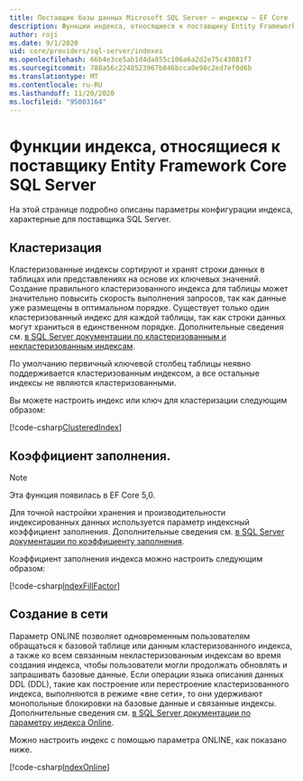 ```yaml
---
title: Поставщик базы данных Microsoft SQL Server — индексы — EF Core
description: Функции индекса, относящиеся к поставщику Entity Framework Core SQL Server
author: roji
ms.date: 9/1/2020
uid: core/providers/sql-server/indexes
ms.openlocfilehash: 66b4e3ce5ab1d4da855c106a6a2d2e75c43081f7
ms.sourcegitcommit: 788a56c2248523967b846bcca0e98c2ed7ef0d6b
ms.translationtype: MT
ms.contentlocale: ru-RU
ms.lasthandoff: 11/20/2020
ms.locfileid: "95003164"
---
```

# <a name="index-features-specific-to-the-entity-framework-core-sql-server-provider"></a>Функции индекса, относящиеся к поставщику Entity Framework Core SQL Server

На этой странице подробно описаны параметры конфигурации индекса, характерные для поставщика SQL Server.

## <a name="clustering"></a>Кластеризация

Кластеризованные индексы сортируют и хранят строки данных в таблицах или представлениях на основе их ключевых значений. Создание правильного кластеризованного индекса для таблицы может значительно повысить скорость выполнения запросов, так как данные уже размещены в оптимальном порядке. Существует только один кластеризованный индекс для каждой таблицы, так как строки данных могут храниться в единственном порядке. Дополнительные сведения см. [в SQL Server документации по кластеризованным и некластеризованным индексам](/sql/relational-databases/indexes/clustered-and-nonclustered-indexes-described).

По умолчанию первичный ключевой столбец таблицы неявно поддерживается кластеризованным индексом, а все остальные индексы не являются кластеризованными.

Вы можете настроить индекс или ключ для кластеризации следующим образом:

[!code-csharp[ClusteredIndex](../../../../samples/core/SqlServer/Indexes/ClusteredIndexContext.cs?name=ClusteredIndex)]

## <a name="fill-factor"></a>Коэффициент заполнения.

> [!NOTE]
> Эта функция появилась в EF Core 5,0.

Для точной настройки хранения и производительности индексированных данных используется параметр индексный коэффициент заполнения. Дополнительные сведения см. [в SQL Server документации по коэффициенту заполнения](/sql/relational-databases/indexes/specify-fill-factor-for-an-index).

Коэффициент заполнения индекса можно настроить следующим образом:

[!code-csharp[IndexFillFactor](../../../../samples/core/SqlServer/Indexes/IndexFillFactorContext.cs?name=IndexFillFactor)]

## <a name="online-creation"></a>Создание в сети

Параметр ONLINE позволяет одновременным пользователям обращаться к базовой таблице или данным кластеризованного индекса, а также ко всем связанным некластеризованным индексам во время создания индекса, чтобы пользователи могли продолжать обновлять и запрашивать базовые данные. Если операции языка описания данных DDL (DDL), такие как построение или перестроение кластеризованного индекса, выполняются в режиме «вне сети», то они удерживают монопольные блокировки на базовые данные и связанные индексы. Дополнительные сведения см. [в SQL Server документации по параметру индекса Online](/sql/relational-databases/indexes/perform-index-operations-online).

Можно настроить индекс с помощью параметра ONLINE, как показано ниже.

[!code-csharp[IndexOnline](../../../../samples/core/SqlServer/Indexes/IndexOnlineContext.cs?name=IndexOnline)]
